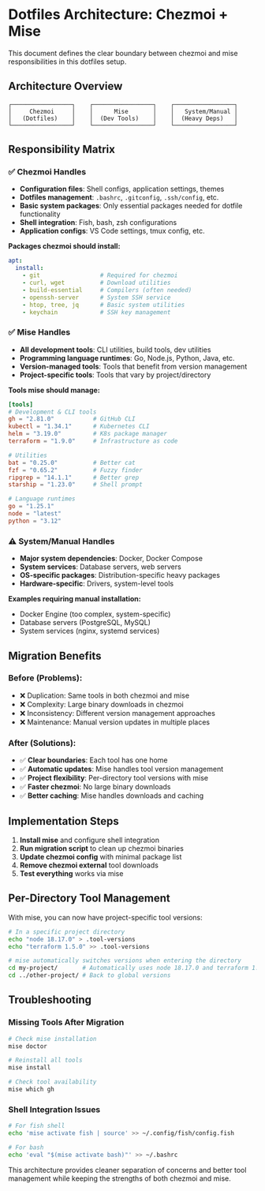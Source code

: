 # Dotfiles Architecture: Chezmoi + Mise

This document defines the clear boundary between chezmoi and mise responsibilities in this dotfiles setup.

## Architecture Overview

```
┌─────────────────┐    ┌─────────────────┐    ┌─────────────────┐
│     Chezmoi     │    │      Mise       │    │   System/Manual │
│   (Dotfiles)    │    │  (Dev Tools)    │    │  (Heavy Deps)   │
└─────────────────┘    └─────────────────┘    └─────────────────┘
```

## Responsibility Matrix

### ✅ Chezmoi Handles
- **Configuration files**: Shell configs, application settings, themes
- **Dotfiles management**: `.bashrc`, `.gitconfig`, `.ssh/config`, etc.
- **Basic system packages**: Only essential packages needed for dotfile functionality
- **Shell integration**: Fish, bash, zsh configurations
- **Application configs**: VS Code settings, tmux config, etc.

**Packages chezmoi should install:**
```yaml
apt:
  install:
    - git                 # Required for chezmoi
    - curl, wget          # Download utilities
    - build-essential     # Compilers (often needed)
    - openssh-server      # System SSH service
    - htop, tree, jq      # Basic system utilities
    - keychain            # SSH key management
```

### ✅ Mise Handles
- **All development tools**: CLI utilities, build tools, dev utilities
- **Programming language runtimes**: Go, Node.js, Python, Java, etc.
- **Version-managed tools**: Tools that benefit from version management
- **Project-specific tools**: Tools that vary by project/directory

**Tools mise should manage:**
```toml
[tools]
# Development & CLI tools
gh = "2.81.0"           # GitHub CLI
kubectl = "1.34.1"      # Kubernetes CLI
helm = "3.19.0"         # K8s package manager
terraform = "1.9.0"     # Infrastructure as code

# Utilities
bat = "0.25.0"          # Better cat
fzf = "0.65.2"          # Fuzzy finder
ripgrep = "14.1.1"      # Better grep
starship = "1.23.0"     # Shell prompt

# Language runtimes
go = "1.25.1"
node = "latest"
python = "3.12"
```

### ⚠️ System/Manual Handles
- **Major system dependencies**: Docker, Docker Compose
- **System services**: Database servers, web servers
- **OS-specific packages**: Distribution-specific heavy packages
- **Hardware-specific**: Drivers, system-level tools

**Examples requiring manual installation:**
- Docker Engine (too complex, system-specific)
- Database servers (PostgreSQL, MySQL)
- System services (nginx, systemd services)

## Migration Benefits

### Before (Problems):
- ❌ Duplication: Same tools in both chezmoi and mise
- ❌ Complexity: Large binary downloads in chezmoi
- ❌ Inconsistency: Different version management approaches
- ❌ Maintenance: Manual version updates in multiple places

### After (Solutions):
- ✅ **Clear boundaries**: Each tool has one home
- ✅ **Automatic updates**: Mise handles tool version management
- ✅ **Project flexibility**: Per-directory tool versions with mise
- ✅ **Faster chezmoi**: No large binary downloads
- ✅ **Better caching**: Mise handles downloads and caching

## Implementation Steps

1. **Install mise** and configure shell integration
2. **Run migration script** to clean up chezmoi binaries
3. **Update chezmoi config** with minimal package list
4. **Remove chezmoi external** tool downloads
5. **Test everything** works via mise

## Per-Directory Tool Management

With mise, you can now have project-specific tool versions:

```bash
# In a specific project directory
echo "node 18.17.0" > .tool-versions
echo "terraform 1.5.0" >> .tool-versions

# mise automatically switches versions when entering the directory
cd my-project/       # Automatically uses node 18.17.0 and terraform 1.5.0
cd ../other-project/ # Back to global versions
```

## Troubleshooting

### Missing Tools After Migration
```bash
# Check mise installation
mise doctor

# Reinstall all tools
mise install

# Check tool availability
mise which gh
```

### Shell Integration Issues
```bash
# For fish shell
echo 'mise activate fish | source' >> ~/.config/fish/config.fish

# For bash
echo 'eval "$(mise activate bash)"' >> ~/.bashrc
```

This architecture provides cleaner separation of concerns and better tool management while keeping the strengths of both chezmoi and mise.

